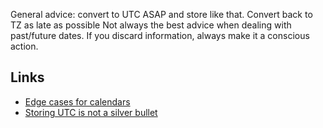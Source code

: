 General advice: convert to UTC ASAP and store like that. Convert back to TZ as late as possible
Not always the best advice when dealing with past/future dates.
If you discard information, always make it a conscious action.

## Links
- [Edge cases for calendars](https://yourcalendricalfallacyis.com/)
- [Storing UTC is not a silver bullet](https://codeblog.jonskeet.uk/2019/03/27/storing-utc-is-not-a-silver-bullet/)